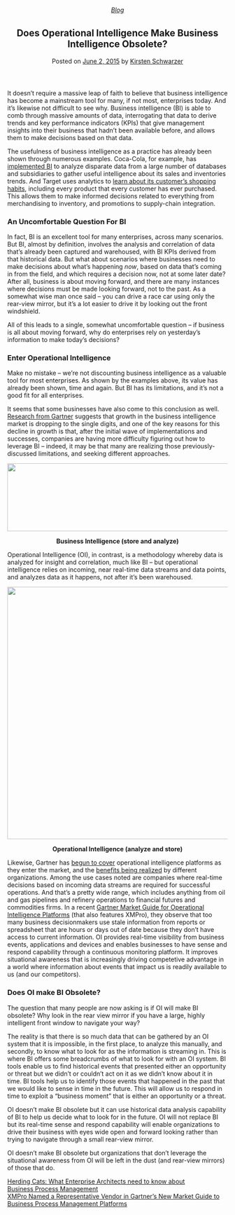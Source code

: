 
<article class="post-4156 post type-post status-publish format-standard has-post-thumbnail hentry category-blog tag-operational-intelligence tag-use-cases" id="post-4156">
<div class="article-inner">
<header class="entry-header">
<div class="entry-header-text entry-header-text-top text-center">
<h6 class="entry-category is-xsmall"><a href="https://xmpro.com/category/blog/" rel="category tag">Blog</a></h6><h1 class="entry-title">Does Operational Intelligence Make Business Intelligence Obsolete?</h1><div class="entry-divider is-divider small"></div>
<div class="entry-meta uppercase is-xsmall">
<span class="posted-on">Posted on <a href="https://xmpro.com/does-operational-intelligence-make-business-intelligence-obsolete/" rel="bookmark"><time class="entry-date published updated" datetime="2015-06-02T12:16:55+00:00">June 2, 2015</time></a></span> <span class="byline">by <span class="meta-author vcard"><a class="url fn n" href="https://xmpro.com/author/kschwarzer/">Kirsten Schwarzer</a></span></span> </div>
</div>
</header>
<div class="entry-content single-page">
<p>It doesn’t require a massive leap of faith to believe that business intelligence has become a mainstream tool for many, if not most, enterprises today. And it’s likewise not difficult to see why. Business intelligence (BI) is able to comb through massive amounts of data, interrogating that data to derive trends and key performance indicators (KPIs) that give management insights into their business that hadn’t been available before, and allows them to make decisions based on that data.</p>
<p>The usefulness of business intelligence as a practice has already been shown through numerous examples. Coca-Cola, for example, has <a href="http://searchbusinessanalytics.techtarget.com/tip/Coca-Cola-overcomes-challenges-to-seize-BI-opportunities" rel="noopener noreferrer" target="_blank">implemented BI</a> to analyze disparate data from a large number of databases and subsidiaries to gather useful intelligence about its sales and inventories trends. And Target uses analytics to <a href="http://www.nytimes.com/2012/02/19/magazine/shopping-habits.html?_r=0" rel="noopener noreferrer" target="_blank">learn about its customer’s shopping habits</a>, including every product that every customer has ever purchased. This allows them to make informed decisions related to everything from merchandising to inventory, and promotions to supply-chain integration.</p>
<h3>An Uncomfortable Question For BI</h3>
<p>In fact, BI is an excellent tool for many enterprises, across many scenarios. But BI, almost by definition, involves the analysis and correlation of data that’s already been captured and warehoused, with BI KPIs derived from that historical data. But what about scenarios where businesses need to make decisions about what’s happening <em>now</em>, based on data that’s coming in from the field, and which requires a decision now, not at some later date? After all, business is about moving forward, and there are many instances where decisions must be made looking forward, not to the past. As a somewhat wise man once said – you can drive a race car using only the rear-view mirror, but it’s a lot easier to drive it by looking out the front windshield.</p>
<p>All of this leads to a single, somewhat uncomfortable question – if business is all about moving forward, why do enterprises rely on yesterday’s information to make today’s decisions?</p>
<h3>Enter Operational Intelligence</h3>
<p>Make no mistake – we’re not discounting business intelligence as a valuable tool for most enterprises. As shown by the examples above, its value has already been shown, time and again. But BI has its limitations, and it’s not a good fit for all enterprises.</p>
<p>It seems that some businesses have also come to this conclusion as well. <a href="http://www.gartner.com/newsroom/id/2723717" rel="noopener noreferrer" target="_blank">Research from Gartner</a> suggests that growth in the business intelligence market is dropping to the single digits, and one of the key reasons for this decline in growth is that, after the initial wave of implementations and successes, companies are having more difficulty figuring out how to leverage BI – indeed, it may be that many are realizing those previously-discussed limitations, and seeking different approaches.</p>
<p style="text-align: center;"><img height="155" src="https://xmpro.com/wp-content/uploads/2015/06/Business-Intelligence-vs-Operational-Intelligence-1.png" width="791"/>
</p>
<p style="text-align: center;"><strong>Business Intelligence (store and analyze)</strong></p>
<p>Operational Intelligence (OI), in contrast, is a methodology whereby data is analyzed for insight and correlation, much like BI – but operational intelligence relies on incoming, near real-time data streams and data points, and analyzes data as it happens, not after it’s been warehoused.</p>
<p><img height="576" src="https://xmpro.com/wp-content/uploads/2015/06/Business-Intelligence-vs-Operational-Intelligence-2.png" width="600"/>
</p>
<p align="center" class="Body" style="text-align: center;"><strong><span lang="DA">Operational Intelligence (analyze and store)</span></strong></p>
<p>Likewise, Gartner has <a href="https://www.gartner.com/doc/2418415/commercial-operational-intelligence-platforms-coming" rel="noopener noreferrer" target="_blank">begun to cover</a> operational intelligence platforms as they enter the market, and the <a href="https://www.gartner.com/doc/3046119/lessons-successful-operational-intelligence-" rel="noopener noreferrer" target="_blank">benefits being realized</a> by different organizations. Among the use cases noted are companies where real-time decisions based on incoming data streams are required for successful operations. And that’s a pretty wide range, which includes anything from oil and gas pipelines and refinery operations to financial futures and commodities firms. In a recent <a href="https://www.gartner.com/doc/3063919/market-guide-operational-intelligence-platforms" rel="noopener noreferrer" target="_blank">Gartner Market Guide for Operational Intelligence Platforms</a> (that also features XMPro), they observe that too many business decisionmakers use stale information from reports or spreadsheet that are hours or days out of date because they don’t have access to current information. OI provides real-time visibility from business events, applications and devices and enables businesses to have sense and respond capability through a continuous monitoring platform. It improves situational awareness that is increasingly driving competetive advantage in a world where information about events that impact us is readily available to us (and our competitors).</p>
<h3>Does OI make BI Obsolete?</h3>
<p>The question that many people are now asking is if OI will make BI obsolete? Why look in the rear view mirror if you have a large, highly intelligent front window to navigate your way?</p>
<p>The reality is that there is so much data that can be gathered by an OI system that it is impossible, in the first place, to analyze this manually, and secondly, to know what to look for as the information is streaming in. This is where BI offers some breadcrumbs of what to look for with an OI system. BI tools enable us to find historical events that presented either an opportunity or threat but we didn’t or couldn’t act on it as we didn’t know about it in time. BI tools help us to identify those events that happened in the past that we would like to sense in time in the future. This will allow us to respond in time to exploit a “business moment” that is either an opportunity or a threat.</p>
<p>OI doesn’t make BI obsolete but it can use historical data analysis capability of BI to help us decide what to look for in the future. OI will not replace BI but its real-time sense and respond capability will enable organizations to drive their business with eyes wide open and forward looking rather than trying to navigate through a small rear-view mirror.</p>
<p>OI doesn’t make BI obsolete but organizations that don’t leverage the situational awareness from OI will be left in the dust (and rear-view mirrors) of those that do. </p>
<div class="blog-share text-center"><div class="is-divider medium"></div><div class="social-icons share-icons share-row relative"><a aria-label="Share on WhatsApp" class="icon button circle is-outline tooltip whatsapp show-for-medium" data-action="share/whatsapp/share" href="whatsapp://send?text=Does%20Operational%20Intelligence%20Make%20Business%20Intelligence%20Obsolete%3F - https://xmpro.com/does-operational-intelligence-make-business-intelligence-obsolete/" title="Share on WhatsApp"><i class="icon-whatsapp"></i></a><a aria-label="Share on Facebook" class="icon button circle is-outline tooltip facebook" data-label="Facebook" href="https://www.facebook.com/sharer.php?u=https://xmpro.com/does-operational-intelligence-make-business-intelligence-obsolete/" onclick="window.open(this.href,this.title,'width=500,height=500,top=300px,left=300px'); return false;" rel="noopener nofollow" target="_blank" title="Share on Facebook"><i class="icon-facebook"></i></a><a aria-label="Share on Twitter" class="icon button circle is-outline tooltip twitter" href="https://twitter.com/share?url=https://xmpro.com/does-operational-intelligence-make-business-intelligence-obsolete/" onclick="window.open(this.href,this.title,'width=500,height=500,top=300px,left=300px'); return false;" rel="noopener nofollow" target="_blank" title="Share on Twitter"><i class="icon-twitter"></i></a><a aria-label="Email to a Friend" class="icon button circle is-outline tooltip email" href="/cdn-cgi/l/email-protection#49763a3c2b232c2a3d740d262c3a6c7b7906392c3b283d20262728256c7b7900273d2c2525202e2c272a2c6c7b790428222c6c7b790b3c3a20272c3a3a6c7b7900273d2c2525202e2c272a2c6c7b79062b3a26252c3d2c6c7a0f6f2b262d30740a212c2a226c7b793d21203a6c7b79263c3d6c7a086c7b79213d3d393a6c7a086c7b0f6c7b0f3124393b26672a26246c7b0f2d262c3a6426392c3b283d20262728256420273d2c2525202e2c272a2c642428222c642b3c3a20272c3a3a6420273d2c2525202e2c272a2c64262b3a26252c3d2c6c7b0f" rel="nofollow" title="Email to a Friend"><i class="icon-envelop"></i></a><a aria-label="Pin on Pinterest" class="icon button circle is-outline tooltip pinterest" href="https://pinterest.com/pin/create/button?url=https://xmpro.com/does-operational-intelligence-make-business-intelligence-obsolete/&amp;media=https://xmpro.com/wp-content/uploads/2015/06/OIvsBI_250.png&amp;description=Does%20Operational%20Intelligence%20Make%20Business%20Intelligence%20Obsolete%3F" onclick="window.open(this.href,this.title,'width=500,height=500,top=300px,left=300px'); return false;" rel="noopener nofollow" target="_blank" title="Pin on Pinterest"><i class="icon-pinterest"></i></a><a aria-label="Share on LinkedIn" class="icon button circle is-outline tooltip linkedin" href="https://www.linkedin.com/shareArticle?mini=true&amp;url=https://xmpro.com/does-operational-intelligence-make-business-intelligence-obsolete/&amp;title=Does%20Operational%20Intelligence%20Make%20Business%20Intelligence%20Obsolete%3F" onclick="window.open(this.href,this.title,'width=500,height=500,top=300px,left=300px'); return false;" rel="noopener nofollow" target="_blank" title="Share on LinkedIn"><i class="icon-linkedin"></i></a></div></div></div>
<nav class="navigation-post" id="nav-below" role="navigation">
<div class="flex-row next-prev-nav bt bb">
<div class="flex-col flex-grow nav-prev text-left">
<div class="nav-previous"><a href="https://xmpro.com/what-enterprise-architects-need-to-know-about-business-process-management/" rel="prev"><span class="hide-for-small"><i class="icon-angle-left"></i></span> Herding Cats: What Enterprise Architects need to know about Business Process Management</a></div>
</div>
<div class="flex-col flex-grow nav-next text-right">
<div class="nav-next"><a href="https://xmpro.com/xmpro-named-a-representative-vendor-in-gartners-new-market-guide-to-business-process-management-platforms/" rel="next">XMPro Named a Representative Vendor in Gartner’s New Market Guide to Business Process Management Platforms <span class="hide-for-small"><i class="icon-angle-right"></i></span></a></div> </div>
</div>
</nav>
</div>
</article>
<div class="comments-area" id="comments">
</div>
